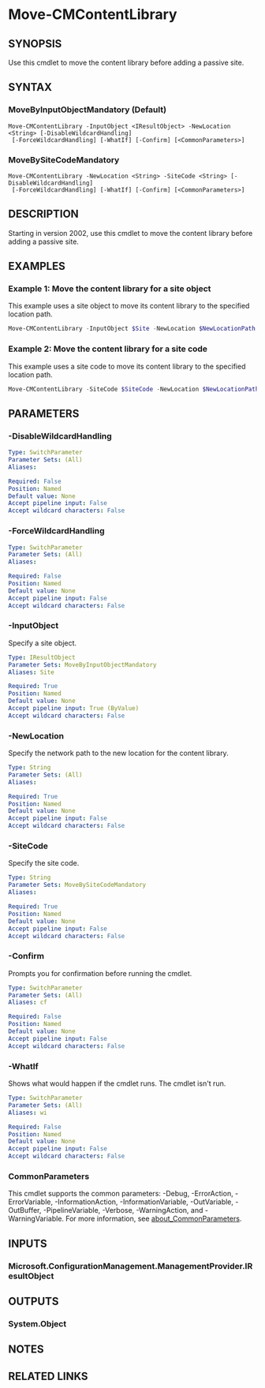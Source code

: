 ﻿---
external help file: AdminUI.PS.dll-Help.xml
Module Name: ConfigurationManager
online version:
schema: 2.0.0
---

# Move-CMContentLibrary

## SYNOPSIS

Use this cmdlet to move the content library before adding a passive site.

## SYNTAX

### MoveByInputObjectMandatory (Default)
```
Move-CMContentLibrary -InputObject <IResultObject> -NewLocation <String> [-DisableWildcardHandling]
 [-ForceWildcardHandling] [-WhatIf] [-Confirm] [<CommonParameters>]
```

### MoveBySiteCodeMandatory
```
Move-CMContentLibrary -NewLocation <String> -SiteCode <String> [-DisableWildcardHandling]
 [-ForceWildcardHandling] [-WhatIf] [-Confirm] [<CommonParameters>]
```

## DESCRIPTION

Starting in version 2002, use this cmdlet to move the content library before adding a passive site.

## EXAMPLES

### Example 1: Move the content library for a site object

This example uses a site object to move its content library to the specified location path.

```powershell
Move-CMContentLibrary -InputObject $Site -NewLocation $NewLocationPath
```

### Example 2: Move the content library for a site code

This example uses a site code to move its content library to the specified location path.

```powershell
Move-CMContentLibrary -SiteCode $SiteCode -NewLocation $NewLocationPath
```

## PARAMETERS

### -DisableWildcardHandling

```yaml
Type: SwitchParameter
Parameter Sets: (All)
Aliases:

Required: False
Position: Named
Default value: None
Accept pipeline input: False
Accept wildcard characters: False
```

### -ForceWildcardHandling

```yaml
Type: SwitchParameter
Parameter Sets: (All)
Aliases:

Required: False
Position: Named
Default value: None
Accept pipeline input: False
Accept wildcard characters: False
```

### -InputObject

Specify a site object.

```yaml
Type: IResultObject
Parameter Sets: MoveByInputObjectMandatory
Aliases: Site

Required: True
Position: Named
Default value: None
Accept pipeline input: True (ByValue)
Accept wildcard characters: False
```

### -NewLocation

Specify the network path to the new location for the content library.

```yaml
Type: String
Parameter Sets: (All)
Aliases:

Required: True
Position: Named
Default value: None
Accept pipeline input: False
Accept wildcard characters: False
```

### -SiteCode

Specify the site code.

```yaml
Type: String
Parameter Sets: MoveBySiteCodeMandatory
Aliases:

Required: True
Position: Named
Default value: None
Accept pipeline input: False
Accept wildcard characters: False
```

### -Confirm

Prompts you for confirmation before running the cmdlet.

```yaml
Type: SwitchParameter
Parameter Sets: (All)
Aliases: cf

Required: False
Position: Named
Default value: None
Accept pipeline input: False
Accept wildcard characters: False
```

### -WhatIf

Shows what would happen if the cmdlet runs. The cmdlet isn't run.

```yaml
Type: SwitchParameter
Parameter Sets: (All)
Aliases: wi

Required: False
Position: Named
Default value: None
Accept pipeline input: False
Accept wildcard characters: False
```

### CommonParameters
This cmdlet supports the common parameters: -Debug, -ErrorAction, -ErrorVariable, -InformationAction, -InformationVariable, -OutVariable, -OutBuffer, -PipelineVariable, -Verbose, -WarningAction, and -WarningVariable. For more information, see [about_CommonParameters](http://go.microsoft.com/fwlink/?LinkID=113216).

## INPUTS

### Microsoft.ConfigurationManagement.ManagementProvider.IResultObject
## OUTPUTS

### System.Object
## NOTES

## RELATED LINKS
